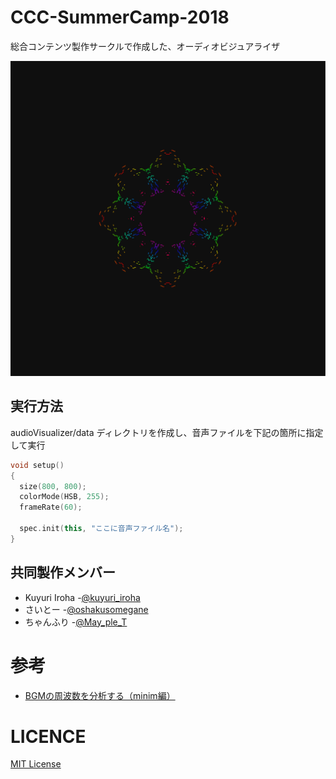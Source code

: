 # CCC-SummerCamp-2018
総合コンテンツ製作サークルで作成した、オーディオビジュアライザ  

![screenShot](sc/sc1.png)  
## 実行方法
audioVisualizer/data ディレクトリを作成し、音声ファイルを下記の箇所に指定して実行  
```processing:audioVisualizer.pde
void setup()
{
  size(800, 800);
  colorMode(HSB, 255);
  frameRate(60);
  
  spec.init(this, "ここに音声ファイル名");
}
```

## 共同製作メンバー

- Kuyuri Iroha -[@kuyuri_iroha](https://twitter.com/kuyuri_iroha)
- さいとー -[@oshakusomegane](https://twitter.com/oshakusomegane)
- ちゃんふり -[@May_ple_T](https://twitter.com/May_ple_T)

# 参考

- [BGMの周波数を分析する（minim編）](https://goo.gl/yYstJ2) 


# LICENCE
[MIT License](LICENSE)
